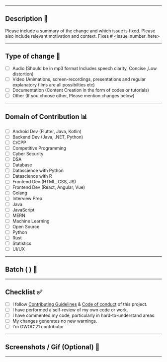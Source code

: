 <hr>

## Description 📜

Please include a summary of the change and which issue is fixed. Please also include relevant motivation and context. 
Fixes # <issue_number_here> 

<hr>

## Type of change 📝

<!----Please delete options that are not relevant.And in order to tick the check box just but x inside them for example [x] like this----->

- [ ] Audio (Should be in mp3 format Includes speech clarity, Concise ,Low distortion)
- [ ] Video (Animations, screen-recordings, presentations and regular explanatory films are all possibilties etc)
- [ ] Documentation (Content Creation in the form of codes or tutorials)
- [ ] Other (If you choose other, Please mention changes below) 

<hr>

## Domain of Contribution 📊

<!----Please delete options that are not relevant.And in order to tick the check box just but x inside them for example [x] like this----->

- [ ] Android Dev (Flutter, Java, Kotlin)
- [ ] Backend Dev (Java, .NET, Python)
- [ ] C/CPP
- [ ] Competitive Programming
- [ ] Cyber Security
- [ ] DSA
- [ ] Database
- [ ] Datascience with Python
- [ ] Datascience with R
- [ ] Frontend Dev (HTML, CSS, JS)
- [ ] Frontend Dev (React, Angular, Vue)
- [ ] Golang
- [ ] Interview Prep
- [ ] Java
- [ ] JavaScript
- [ ] MERN
- [ ] Machine Learning
- [ ] Open Source
- [ ] Python
- [ ] Rust
- [ ] Statistics
- [ ] UI/UX

<hr>
<!----Please enter your batch number inside the parenthesis. For example, Batch (0) like this----->

## Batch ( ) 🔱

<hr>

## Checklist ✅

<!----Please delete options that are not relevant.And in order to tick the check box just but x inside them for example [x] like this----->

- [ ] I follow [Contributing Guidelines](https://github.com/girlscript/winter-of-contributing/blob/main/.github/CONTRIBUTING.md) & [Code of conduct](https://github.com/girlscript/winter-of-contributing/blob/main/.github/CODE_OF_CONDUCT.md) of this project.
- [ ] I have performed a self-review of my own code or work.
- [ ] I have commented my code, particularly in hard-to-understand areas.
- [ ] My changes generates no new warnings.
- [ ] I'm GWOC'21 contributor

<hr>

<!----Please delete options that are not relevant.And in order to tick the check box just but x inside them for example [x] like this----->

## Screenshots / Gif (Optional) 📸

<hr>
